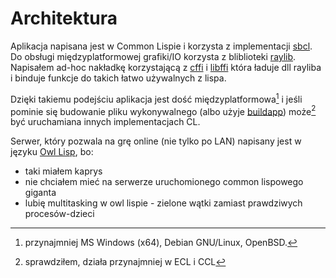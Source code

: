 # Architektura

Aplikacja napisana jest w Common Lispie i korzysta z implementacji [sbcl](https://sbcl.org).
Do obsługi międzyplatformowej grafiki/IO korzysta z bliblioteki [raylib](https://raylib.com).
Napisałem ad-hoc nakładkę korzystającą z [cffi](https://cffi.common-lisp.dev/)
i [libffi](https://www.chiark.greenend.org.uk/doc/libffi-dev/html/) która ładuje dll
rayliba i binduje funkcje do takich łatwo używalnych z lispa.

Dzięki takiemu podejściu aplikacja jest dość międzyplatformowa[^1] i jeśli pominie się
budowanie pliku wykonywalnego (albo użyje [buildapp](https://www.xach.com/lisp/buildapp)) może[^2]
być uruchamiana innych implementacjach CL.

Serwer, który pozwala na grę online (nie tylko po LAN) napisany jest w języku [Owl Lisp](https://gitlab.com/owl-lisp/owl), bo:
- taki miałem kaprys 
- nie chciałem mieć na serwerze uruchomionego common lispowego giganta
- lubię multitasking w owl lispie - zielone wątki zamiast prawdziwych procesów-dzieci

[^1]: przynajmniej MS Windows (x64), Debian GNU/Linux, OpenBSD.
[^2]: sprawdziłem, działa przynajmniej w ECL i CCL
